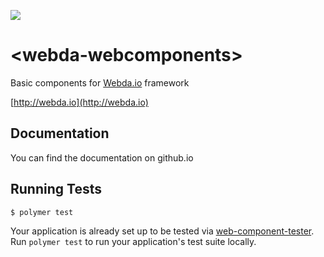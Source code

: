 ![](http://webda.io/images/touch/icon-128x128.png)

# \<webda-webcomponents\>

Basic components for [Webda.io](http://github.com/loopingz/webda.git) framework

[http://webda.io](http://webda.io)

## Documentation

You can find the documentation on github.io


## Running Tests

```
$ polymer test
```

Your application is already set up to be tested via [web-component-tester](https://github.com/Polymer/web-component-tester). Run `polymer test` to run your application's test suite locally.
